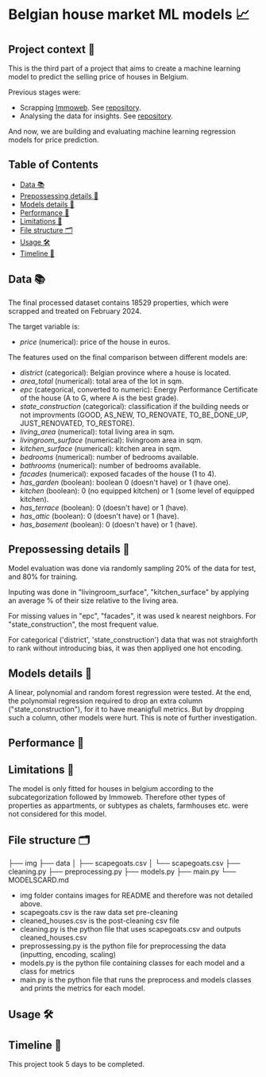 # Belgian house market ML models 📈

## Project context 📝

This is the third part of a project that aims to create a machine learning model to predict the selling price of houses in Belgium.

Previous stages were:

- Scrapping [Immoweb](https://www.immoweb.be/). See [repository](https://github.com/niels-demeyer/immo-eliza-scraping-scrapegoat).
- Analysing the data for insights. See [repository](https://github.com/Yanina-Andriienko/immo-eliza-scrapeGOATS-analysis).

And now, we are building and evaluating machine learning regression models for price prediction.

## Table of Contents

- [Data 📚](#Data-📚)
- [Prepossessing details 🧹](#Prepossessing-details-🧹)
- [Models details 🤖](#Models-details-🤖)
- [Performance 🎯](#Performance-🎯)
- [Limitations 🚧](#Limitations-🚧)
- [File structure 🗂️](#Limitations-🚧)
- [Usage 🛠️](#Limitations-🚧)
- [Timeline 📅](#timeline-📅)

## Data 📚

The final processed dataset contains 18529 properties, which were scrapped and treated on February 2024.

The target variable is:
- *price* (numerical): price of the house in euros.

The features used on the final comparison between different models are:

- *district* (categorical): Belgian province where a house is located.
- *area_total* (numerical): total area of the lot in sqm.
- *epc* (categorical, converted to numeric): Energy Performance Certificate of the house (A to G, where A is the best grade). 
- *state_construction* (categorical): classification if the building needs or not improvments (GOOD, AS_NEW, TO_RENOVATE, TO_BE_DONE_UP, JUST_RENOVATED, TO_RESTORE).
- *living_area* (numerical): total living area in sqm.
- *livingroom_surface* (numerical): livingroom area in sqm. 
- *kitchen_surface* (numerical): kitchen area in sqm.
- *bedrooms* (numerical): number of bedrooms available.
- *bathrooms* (numerical): number of bedrooms available.
- *facades* (numerical): exposed facades of the house (1 to 4).
- *has_garden* (boolean): boolean 0 (doesn't have) or 1 (have one).
- *kitchen* (boolean): 0 (no equipped kitchen) or 1 (some level of equipped kitchen).
- *has_terrace* (boolean): 0 (doesn't have) or 1 (have).
- *has_attic* (boolean): 0 (doesn't have) or 1 (have).
- *has_basement* (boolean): 0 (doesn't have) or 1 (have).

## Prepossessing details 🧹

Model evaluation was done via randomly sampling 20% of the data for test, and 80% for training.

Inputing was done in "livingroom_surface", "kitchen_surface" by applying an average % of their size relative to the living area.

For missing values in "epc", "facades", it was used k nearest neighbors. For "state_construction", the most frequent value.

For categorical ('district', 'state_construction') data that was not straighforth to rank without introducing bias, it was then appliyed one hot encoding.


## Models details 🤖

A linear, polynomial and random forest regression were tested.
At the end, the polynomial regression required to drop an extra column ("state_construction"), for it to have meanigfull metrics.
But by dropping such a column, other models were hurt. This is note of further investigation.

## Performance 🎯








## Limitations 🚧

The model is only fitted for houses in belgium according to the subcategorization followed by Immoweb. Therefore other types of properties as appartments, or subtypes as chalets, farmhouses etc. were not considered for this model.


## File structure 🗂️
├── img
├── data
│   ├── scapegoats.csv
│   └── scapegoats.csv
├── cleaning.py
├── preprocessing.py
├── models.py
├── main.py
└── MODELSCARD.md

- img folder contains images for README and therefore was not detailed above.
- scapegoats.csv is the raw data set pre-cleaning
- cleaned_houses.csv is the post-cleaning csv file
- cleaning.py is the python file that uses scapegoats.csv and outputs cleaned_houses.csv
- preprossessing.py is the python file for preprocessing the data (inputting, encoding, scaling)
- models.py is the python file containing classes for each model and a class for metrics
- main.py is the python file that runs the preprocess and models classes and prints the metrics for each model.


## Usage 🛠️




## Timeline 📅

This project took 5 days to be completed.
